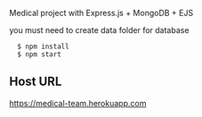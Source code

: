 Medical project with Express.js + MongoDB + EJS

you must need to create data folder for database
```
  $ npm install
  $ npm start
```

## Host URL
https://medical-team.herokuapp.com
